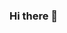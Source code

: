 ### Hi there 👋

<!--
**BaranaNadil/BaranaNadil** is a ✨ _special_ ✨ repository because its `README.md` (this file) appears on your GitHub profile.

Here are some ideas to get you started:

- 🔭 I’m currently working on ...
- 🌱 I’m currently learning Java Institute of Advanced Aechnology
- 👯 I’m looking to collaborate on ...
- 🤔 I’m looking for help with ...
- 💬 Ask me about ...
- 📫 How to reach me: nadildesilva5@gmail.com

https://github.com/anuraghazra/github-readme-stats.git
[![Anurag's GitHub stats](https://github-readme-stats.vercel.app/api?BaranaNadil=anuraghazra)](https://github.com/anuraghazra/github-readme-stats)
-->

